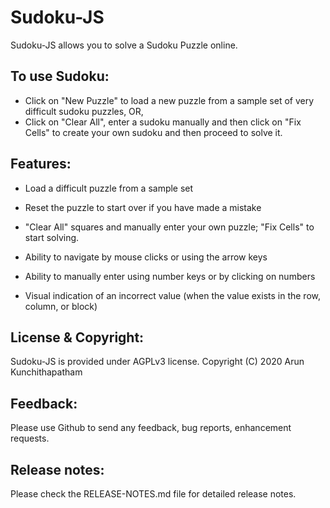 # Sudoku-JS

Sudoku-JS allows you to solve a Sudoku Puzzle online.

## To use Sudoku:

* Click on "New Puzzle" to load a new puzzle from a sample set of very 
  difficult sudoku puzzles, OR,
* Click on "Clear All", enter a sudoku manually and then click on "Fix Cells"
  to create your own sudoku and then proceed to solve it.

## Features:

* Load a difficult puzzle from a sample set

* Reset the puzzle to start over if you have made a mistake

* "Clear All" squares and manually enter your own puzzle; "Fix Cells"
  to start solving.

* Ability to navigate by mouse clicks or using the arrow keys

* Ability to manually enter using number keys or by clicking on numbers

* Visual indication of an incorrect value (when the value exists in the row,
  column, or block)

## License & Copyright:

Sudoku-JS is provided under AGPLv3 license.
Copyright (C) 2020 Arun Kunchithapatham

## Feedback:

Please use Github to send any feedback, bug reports, enhancement requests.

## Release notes:

Please check the RELEASE-NOTES.md file for detailed release notes.
